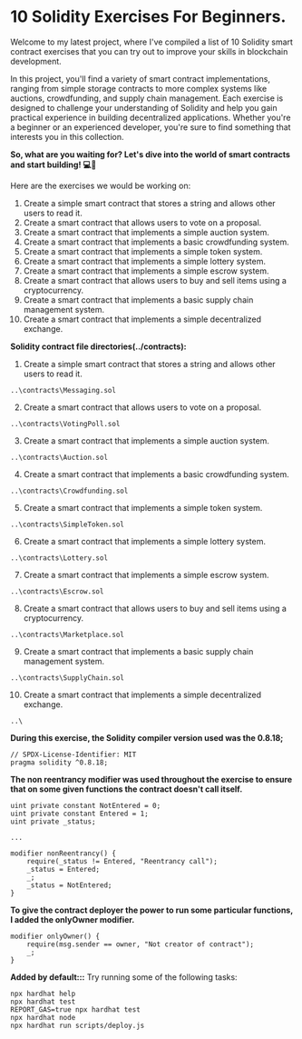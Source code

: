 # 10 Solidity Exercises For Beginners.

Welcome to my latest project, where I've compiled a list of 10 Solidity smart contract exercises that you can try out to improve your skills in blockchain development. 

In this project, you'll find a variety of smart contract implementations, ranging from simple storage contracts to more complex systems like auctions, crowdfunding, and supply chain management. 
Each exercise is designed to challenge your understanding of Solidity and help you gain practical experience in building decentralized applications. 
Whether you're a beginner or an experienced developer, you're sure to find something that interests you in this collection. 

**So, what are you waiting for? Let's dive into the world of smart contracts and start building! 💻🚀**

Here are the exercises we would be working on:
1. Create a simple smart contract that stores a string and allows other users to read it.
2. Create a smart contract that allows users to vote on a proposal.
3. Create a smart contract that implements a simple auction system.
4. Create a smart contract that implements a basic crowdfunding system.
5. Create a smart contract that implements a simple token system.
6. Create a smart contract that implements a simple lottery system.
7. Create a smart contract that implements a simple escrow system.
8. Create a smart contract that allows users to buy and sell items using a cryptocurrency.
9. Create a smart contract that implements a basic supply chain management system.
10. Create a smart contract that implements a simple decentralized exchange.


**Solidity contract file directories(../contracts):**
1. Create a simple smart contract that stores a string and allows other users to read it.
```
..\contracts\Messaging.sol
```
2. Create a smart contract that allows users to vote on a proposal.
```
..\contracts\VotingPoll.sol
```
3. Create a smart contract that implements a simple auction system.
```
..\contracts\Auction.sol
```
4. Create a smart contract that implements a basic crowdfunding system.
```
..\contracts\Crowdfunding.sol
```
5. Create a smart contract that implements a simple token system.
```
..\contracts\SimpleToken.sol
```
6. Create a smart contract that implements a simple lottery system.
```
..\contracts\Lottery.sol
```
7. Create a smart contract that implements a simple escrow system.
```
..\contracts\Escrow.sol
```
8. Create a smart contract that allows users to buy and sell items using a cryptocurrency.
```
..\contracts\Marketplace.sol
```
9. Create a smart contract that implements a basic supply chain management system.
```
..\contracts\SupplyChain.sol
```
10. Create a smart contract that implements a simple decentralized exchange.
```
..\
```


**During this exercise, the Solidity compiler version used was the 0.8.18;**
```
// SPDX-License-Identifier: MIT
pragma solidity ^0.8.18;
```

**The non reentrancy modifier was used throughout the exercise to ensure that on some given functions the contract doesn't call itself.**
```
uint private constant NotEntered = 0;
uint private constant Entered = 1;
uint private _status;

...

modifier nonReentrancy() {
    require(_status != Entered, "Reentrancy call");
    _status = Entered;
    _;
    _status = NotEntered;
}
```

**To give the contract deployer the power to run some particular functions, I added the onlyOwner modifier.**
```
modifier onlyOwner() {
    require(msg.sender == owner, "Not creator of contract");
    _;
}
```


**Added by default:::**
Try running some of the following tasks:
```shell
npx hardhat help
npx hardhat test
REPORT_GAS=true npx hardhat test
npx hardhat node
npx hardhat run scripts/deploy.js
```
